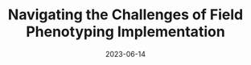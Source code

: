 ---
title: "Navigating the Challenges of Field Phenotyping Implementation"
collection: talks
type: "Scientific Talk"
link: 'https://digitalag.illinois.edu/short-course-and-hackathon/'
venue: "Univeristy of Illinois Center for Digital Agriculture AI Foundry for Agricultural Applications Short Course"
date: 2023-06-14
location: "Zoom"
---